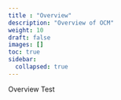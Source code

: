 ```yaml
---
title : "Overview"
description: "Overview of OCM"
weight: 10
draft: false
images: []
toc: true
sidebar:
  collapsed: true
---
```


Overview Test